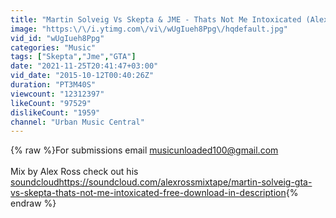 ```yaml
---
title: "Martin Solveig Vs Skepta & JME - Thats Not Me Intoxicated (Alex Ross VIP Remix)"
image: "https:\/\/i.ytimg.com\/vi\/wUgIueh8Ppg\/hqdefault.jpg"
vid_id: "wUgIueh8Ppg"
categories: "Music"
tags: ["Skepta","Jme","GTA"]
date: "2021-11-25T20:41:47+03:00"
vid_date: "2015-10-12T00:40:26Z"
duration: "PT3M40S"
viewcount: "12312397"
likeCount: "97529"
dislikeCount: "1959"
channel: "Urban Music Central"
---
```

{% raw %}For submissions email musicunloaded100@gmail.com<br /><br />Mix by Alex Ross check out his <a rel="nofollow" target="blank" href="soundcloudhttps://soundcloud.com/alexrossmixtape/martin-solveig-gta-vs-skepta-thats-not-me-intoxicated-free-download-in-description">soundcloudhttps://soundcloud.com/alexrossmixtape/martin-solveig-gta-vs-skepta-thats-not-me-intoxicated-free-download-in-description</a>{% endraw %}

